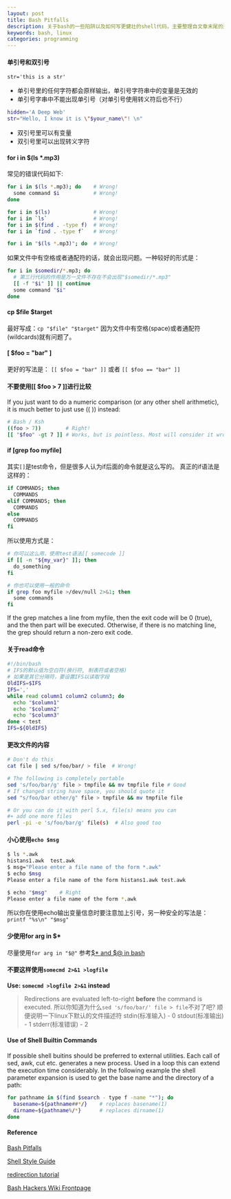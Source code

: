 ```yaml
---
layout: post
title: Bash Pitfalls
description: 关于bash的一些陷阱以及如何写更健壮的shell代码，主要整理自文章末尾的那些reference文章以及自己平常工作中遇到的坑
keywords: bash, linux
categories: programming
---
```


#### 单引号和双引号

`str='this is a str'`

- 单引号里的任何字符都会原样输出，单引号字符串中的变量是无效的
- 单引号字串中不能出现单引号（对单引号使用转义符后也不行）

``` bash
hidden='A Deep Web'
str="Hello, I know it is \"$your_name\"! \n"
```
- 双引号里可以有变量
- 双引号里可以出现转义字符

#### for i in $(ls *.mp3)
常见的错误代码如下:

``` bash
for i in $(ls *.mp3); do    # Wrong!
  some command $i           # Wrong!
done

for i in $(ls)              # Wrong!
for i in `ls`               # Wrong!
for i in $(find . -type f)  # Wrong!
for i in `find . -type f`   # Wrong!

for i in "$(ls *.mp3)"; do  # Wrong!
```

如果文件中有空格或者通配符的话，就会出现问题。一种较好的形式是：

``` bash
for i in $somedir/*.mp3; do
  # 第三行代码的作用是万一文件不存在不会出现"$somedir/*.mp3"
  [[ -f "$i" ]] || continue
  some command "$i"
done
```

#### cp $file $target
最好写成：`cp "$file" "$target"`
因为文件中有空格(space)或者通配符(wildcards)就有问题了。

#### [ $foo = "bar" ]
更好的写法是：
`[[ $foo = "bar" ]]` 或者 `[[ $foo == "bar" ]]`

#### 不要使用[[ $foo > 7 ]]进行比较
If you just want to do a numeric comparison (or any other shell arithmetic), it is much better to just use (( )) instead:

``` bash
# Bash / Ksh
((foo > 7))        # Right!
[[ "$foo" -gt 7 ]] # Works, but is pointless. Most will consider it wrong. Use ((...)) or let instead.
```

#### if [grep foo myfile]
其实`[]`是test命令，但是很多人认为if后面的命令就是这么写的。
真正的if语法是这样的：

``` bash
if COMMANDS; then
  COMMANDS
elif COMMANDS; then
  COMMANDS
else
  COMMANDS
fi
```

所以使用方式是：

``` bash
# 你可以这么用，使用test语法[[ somecode ]]
if [[ -n "${my_var}" ]]; then
  do_something
fi

# 你也可以使用一般的命令
if grep foo myfile >/dev/null 2>&1; then
  some commands
fi
```

If the grep matches a line from myfile, then the exit code will be 0 (true), and the then part will be executed. Otherwise, if there is no matching line, the grep should return a non-zero exit code.

#### 关于read命令

``` bash
#!/bin/bash
# IFS的默认值为空白符(换行符, 制表符或者空格)
# 如果是其它分隔符，要设置IFS以读取字段
OldIFS=$IFS
IFS=','
while read column1 column2 column3; do
  echo "$column1"
  echo "$column2"
  echo "$column3"
done < test
IFS=${OldIFS}
```

#### 更改文件的内容

``` bash
# Don't do this
cat file | sed s/foo/bar/ > file  # Wrong!

# The following is completely portable
sed 's/foo/bar/g' file > tmpfile && mv tmpfile file # Good
# If changed string have space, you should quote it
sed "s/foo/bar other/g" file > tmpfile && mv tmpfile file

# Or you can do it with perl 5.x, file(s) means you can
#+ add one more files
perl -pi -e 's/foo/bar/g' file(s)  # Also good too
```

#### 小心使用`echo $msg`

``` bash
$ ls *.awk
histans1.awk  test.awk
$ msg="Please enter a file name of the form *.awk"
$ echo $msg
Please enter a file name of the form histans1.awk test.awk

$ echo "$msg"    # Right
Please enter a file name of the form *.awk
```

所以你在使用echo输出变量信息时要注意加上引号，另一种安全的写法是：
`printf "%s\n" "$msg"`

#### 少使用for arg in $*
尽量使用`for arg in "$@"`
参考[$* and $@ in bash](http://stackoverflow.com/questions/12314451/accessing-bash-command-line-args-vs?rq=1)

#### 不要这样使用`somecmd 2>&1 >logfile`
**Use: `somecmd >logfile 2>&1` instead**
>Redirections are evaluated left-to-right **before** the command is executed.
>所以你知道为什么`sed 's/foo/bar/' file > file`不对了吧?
>顺便说明一下linux下默认的文件描述符
>stdin(标准输入) - 0
>stdout(标准输出) - 1
>stderr(标准错误) - 2

#### Use of Shell Builtin Commands
If possible shell buitins should be preferred to external utilities. Each call of sed, awk, cut etc. generates a new process. Used in a loop this can extend the execution time considerably. In the following example the shell parameter expansion is used to get the base name and the directory of a path:

``` bash
for pathname in $(find $search - type f -name "*"); do
  basename=${pathname##*/}    # replaces basename(1)
  dirname=${pathname%/*}      # replaces dirname(1)
done
```

#### Reference
[Bash Pitfalls](http://mywiki.wooledge.org/BashPitfalls)

[Shell Style Guide](https://google-styleguide.googlecode.com/svn/trunk/shell.xml)

[redirection tutorial](http://wiki.bash-hackers.org/howto/redirection_tutorial "里面还有FD和exec的描述")

[Bash Hackers Wiki Frontpage](http://wiki.bash-hackers.org/start)

